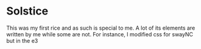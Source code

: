 
# Solstice


This was my first rice and as such is special to me. A lot of its elements are written by me while some are not.
For instance, I modified css for swayNC but in the e3